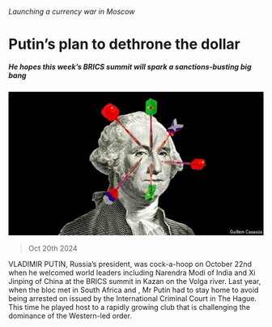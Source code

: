 ###### Launching a currency war in Moscow

# Putin’s plan to dethrone the dollar 

##### He hopes this week’s BRICS summit will spark a sanctions-busting big bang 

![image](images/20241026_IRD001.jpg) 

> Oct 20th 2024 

VLADIMIR PUTIN, Russia’s president, was cock-a-hoop on October 22nd when he welcomed world leaders including Narendra Modi of India and Xi Jinping of China at the BRICS summit in Kazan on the Volga river. Last year, when the bloc met in South Africa and , Mr Putin had to stay home to avoid being arrested on  issued by the International Criminal Court in The Hague. This time he played host to a rapidly growing club that is challenging the dominance of the Western-led order.

